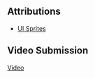 ## Attributions
- [UI Sprites](https://github.com/UBCO-COSC-416/.github/raw/refs/heads/main/profile/Assets/ImageAssets.zip)

## Video Submission
[Video](https://youtu.be/tzwn-wMkB7I)
